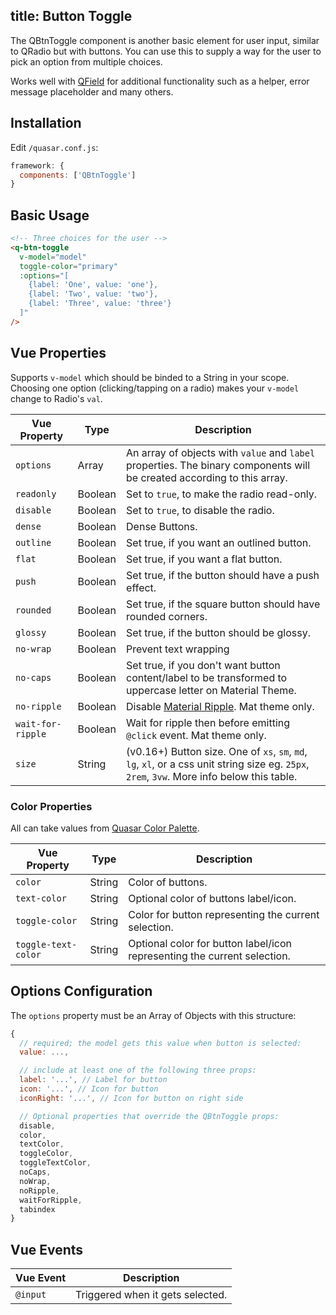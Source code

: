 title: Button Toggle
---
The QBtnToggle component is another basic element for user input, similar to QRadio but with buttons. You can use this to supply a way for the user to pick an option from multiple choices.
<input type="hidden" data-fullpage-demo="forms/button-toggle">

Works well with [QField](/components/field.html) for additional functionality such as a helper, error message placeholder and many others.

## Installation
Edit `/quasar.conf.js`:
```js
framework: {
  components: ['QBtnToggle']
}
```

## Basic Usage

``` html
<!-- Three choices for the user -->
<q-btn-toggle
  v-model="model"
  toggle-color="primary"
  :options="[
    {label: 'One', value: 'one'},
    {label: 'Two', value: 'two'},
    {label: 'Three', value: 'three'}
  ]"
/>
```

## Vue Properties
Supports `v-model` which should be binded to a String in your scope. Choosing one option (clicking/tapping on a radio) makes your `v-model` change to Radio's `val`.

| Vue Property | Type | Description |
| --- | --- | --- |
| `options` | Array | An array of objects with `value` and `label` properties. The binary components will be created according to this array. |
| `readonly` | Boolean | Set to `true`, to make the radio read-only. |
| `disable` | Boolean | Set to `true`, to disable the radio. |
| `dense`      | Boolean | Dense Buttons. |
| `outline`    | Boolean | Set true, if you want an outlined button. |
| `flat`       | Boolean | Set true, if you want a flat button. |
| `push`       | Boolean | Set true, if the button should have a push effect. |
| `rounded`    | Boolean | Set true, if the square button should have rounded corners. |
| `glossy`     | Boolean | Set true, if the button should be glossy. |
| `no-wrap`    | Boolean | Prevent text wrapping |
| `no-caps`    | Boolean | Set true, if you don't want button content/label to be transformed to uppercase letter on Material Theme. |
| `no-ripple`  | Boolean | Disable [Material Ripple](/components/material-ripples.html). Mat theme only. |
| `wait-for-ripple` | Boolean | Wait for ripple then before emitting `@click` event. Mat theme only. |
| `size`       | String | (v0.16+) Button size. One of `xs`, `sm`, `md`, `lg`, `xl`, or a css unit string size eg. `25px`, `2rem`, `3vw`. More info below this table. |

### Color Properties
All can take values from [Quasar Color Palette](/components/color-palette.html).

| Vue Property | Type | Description |
| --- | --- | --- |
| `color` | String | Color of buttons. |
| `text-color` | String | Optional color of buttons label/icon. |
| `toggle-color` | String | Color for button representing the current selection. |
| `toggle-text-color` | String | Optional color for button label/icon representing the current selection. |

## Options Configuration
The `options` property must be an Array of Objects with this structure:
```js
{
  // required; the model gets this value when button is selected:
  value: ...,

  // include at least one of the following three props:
  label: '...', // Label for button
  icon: '...', // Icon for button
  iconRight: '...', // Icon for button on right side

  // Optional properties that override the QBtnToggle props:
  disable,
  color,
  textColor,
  toggleColor,
  toggleTextColor,
  noCaps,
  noWrap,
  noRipple,
  waitForRipple,
  tabindex
}
```

## Vue Events
| Vue Event | Description |
| --- | --- |
| `@input` | Triggered when it gets selected. |
